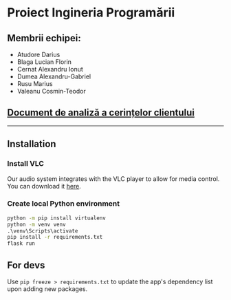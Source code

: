 # Proiect Ingineria Programării

## Membrii echipei:

* Atudore Darius
* Blaga Lucian Florin
* Cernat Alexandru Ionut
* Dumea Alexandru-Gabriel
* Rusu Marius
* Valeanu Cosmin-Teodor

## [Document de analiză a cerințelor clientului](https://docs.google.com/document/d/17vqZvbIErwCdrYLQ1DxoEn_ivvmgSLdzkw3ZzswMQS8/edit?usp=sharing)

---

## Installation

### Install VLC
Our audio system integrates with the VLC player to allow for media control. You can download it [here](https://www.videolan.org/vlc/).

### Create local Python environment

```cmd
python -m pip install virtualenv
python -m venv venv
.\venv\Scripts\activate
pip install -r requirements.txt
flask run
```

## For devs

Use ```pip freeze > requirements.txt``` to update the app's dependency list upon adding new packages.
